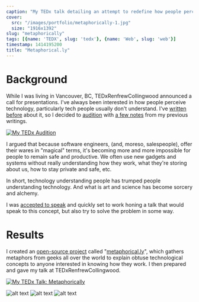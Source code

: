 ```yaml
---
caption: "My TEDx talk detailing an attempt to redefine how people perceive technology."
cover:
  src: "/images/portfolio/metaphorically-1.jpg"
  size: "1916x1392"
slug: "metaphorically"
tags: [{name: 'TEDX', slug: 'tedx'}, {name: 'Web', slug: 'web'}]
timestamp: 1414195200
title: "Metaphorical.ly"
---
```


# Background

While I was living in Vancouver, BC, TEDxRenfrewCollingwood announced a call for
presentations. I've always been interested in how people perceive technology,
particularly tech people usually don't understand. I've [written
before](https://medium.com/@clintandrewhall/neither-sorcery-nor-alchemy-304691d1fb7c)
about it, so I decided to
[audition](https://www.youtube.com/watch?v=27t9pvCVef4) with [a few
notes](https://medium.com/@clintandrewhall/neither-sorcerers-nor-alchemists-80b7cd66ce15)
from my previous writings.

[![My TEDx Audition](/images/portfolio/metaphorically-4.jpg)](https://youtu.be/27t9pvCVef4?t=29s 'My TEDx Audition')

I argued that because software engineers, (and, moreso, salespeople), offer
their wares in "magical" terms, it's becoming more and more impossible for
people to remain safe and productive. We often use new gadgets and systems
without really understanding how they work, what they're storing about us, how
to stay private and safe, etc.

In short, technology understanding people has trumped people understanding
technology. And what is art and science has become sorcery and alchemy.

I was [accepted to
speak](http://tedxrenfrewcollingwood.com/speaker-2014/clint-hall) and quickly
set to work honing a talk that would speak to this concept, but also try to
solve the problem in some way.

# Results

I created an [open-source
project](https://github.com/clintandrewhall/metaphorically) called
"[metaphorical.ly](http://metaphorical.ly/)", which gathers metaphors from geeks
all over the world to explain obtuse technological concepts to anyone interested
in knowing how they work. I then prepared and gave my talk at
TEDxRenfrewCollingwood.

[![My TEDx Talk: Metaphorically](/images/portfolio/metaphorically-5.jpg)](https://youtu.be/IwjLylj6GpI?t=29s 'My TEDx Talk: Metaphorically')

![alt text][one]
![alt text][two]
![alt text][three]

[one]: /images/portfolio/metaphorically-1.jpg 'A screenshot from the site'
[two]: /images/portfolio/metaphorically-2.jpg 'A screenshot from the site'
[three]: /images/portfolio/metaphorically-3.jpg 'Metaphorically on Facebook'
